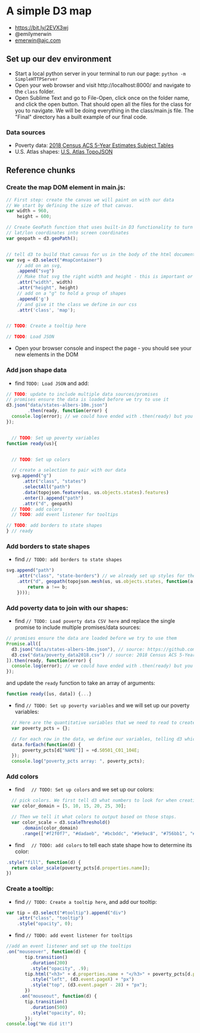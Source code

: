 # A simple D3 map

- https://bit.ly/2EVX3wj
- @emilymerwin
- emerwin@ajc.com


## Set up our dev environment
- Start a local python server in your terminal to run our page: `python -m SimpleHTTPServer`
- Open your web browser and visit http://localhost:8000/ and navigate to the `class` folder.
- Open Sublime Text and go to File-Open, click once on the folder name, and click the open button. That should open all the files for the class for you to navigate. We will be doing everything in the class/main.js file. The "Final" directory has a built example of our final code.
### Data sources
- Poverty data: [2018 Census ACS 5-Year Estimates Subject Tables](https://data.census.gov/cedsci/table?q=&g=0100000US.04000.001&table=S0501&tid=ACSST5Y2018.S0501)
- U.S. Atlas shapes: [U.S. Atlas TopoJSON](https://github.com/topojson/us-atlas#readme)

## Reference chunks
### Create the map DOM element in main.js:

```javascript
// First step: create the canvas we will paint on with our data
// We start by defining the size of that canvas.
var width = 960,
    height = 600;

// Create GeoPath function that uses built-in D3 functionality to turn
// lat/lon coordinates into screen coordinates
var geopath = d3.geoPath();


// tell d3 to build that canvas for us in the body of the html document. Using d3's special syntax, we tell it to find the "#mapContainer" div
var svg = d3.select("#mapContainer")
    // add on an svg, 
    .append("svg")
    // Make that svg the right width and height - this is important or it won't show up!
    .attr("width", width)
    .attr("height", height)
    // add on a "g" to hold a group of shapes
    .append('g')
    // and give it the class we define in our css
    .attr('class', 'map');


// TODO: Create a tooltip here

// TODO: Load JSON
```

- Open your browser console and inspect the page - you should see your new elements in the DOM

### Add json shape data
- find `TODO: Load JSON` and add: 

```javascript
// TODO: update to include multiple data sources/promises
// promises ensure the data is loaded before we try to use it
d3.json("data/states-albers-10m.json")
        .then(ready, function(error) {
  console.log(error); // we could have ended with .then(ready) but you might like to know about the error argument for debugging
});


  // TODO: Set up poverty variables
function ready(us){


  // TODO: Set up colors

  // create a selection to pair with our data
  svg.append("g")
      .attr("class", "states")
      .selectAll("path")
      .data(topojson.feature(us, us.objects.states).features)
      .enter().append("path")
      .attr("d", geopath)
  // TODO: add colors
  // TODO: add event listener for tooltips

// TODO: add borders to state shapes
} // ready
```

### Add borders to state shapes
- find `// TODO: add borders to state shapes`
```javascript
svg.append("path")
    .attr("class", "state-borders") // we already set up styles for these in styles.css
    .attr("d", geopath(topojson.mesh(us, us.objects.states, function(a, b) { // topojson.mesh basically simplifies the borders so that identical boundaries shared by two shapes will be treated as one
        return a !== b;
    })));
```

### Add poverty data to join with our shapes:

- find  `// TODO: Load poverty data CSV here` and replace the single promise to include multiple promises/data sources:

```javascript
// promises ensure the data are loaded before we try to use them
Promise.all([
  d3.json("data/states-albers-10m.json"), // source: https://github.com/topojson/us-atlas#states-albers-10m.json
  d3.csv("data/poverty_data2018.csv") // source: 2018 Census ACS 5-Year Estimates Subject Tables https://data.census.gov/cedsci/table?q=&g=0100000US.04000.001&table=S0501&tid=ACSST5Y2018.S0501
]).then(ready, function(error) {
  console.log(error); // we could have ended with .then(ready) but you might like to know about the error argument for debugging
});
```

and update the `ready` function to take an array of arguments:

```javascript
function ready([us, data]) {...}
```

- find `// TODO: Set up poverty variables` and we will set up our poverty variables:
```javascript
  // Here are the quantitative variables that we need to read to create the map. First, we create empty variables that we're going to fill with our data later
  var poverty_pcts = {};

  // For each row in the data, we define our variables, telling d3 which columns to look for. The + sign indicates that they need to be converted into numbers, rather than read as text strings
  data.forEach(function(d) {
      poverty_pcts[d["NAME"]] = +d.S0501_C01_104E;
  });
  console.log("poverty_pcts array: ", poverty_pcts);
```

### Add colors
- find `  // TODO: Set up colors` and we set up our colors:

```javascript
  // pick colors. We first tell d3 what numbers to look for when creating stops...
  var color_domain = [5, 10, 15, 20, 25, 30];

  // Then we tell it what colors to output based on those stops.
  var color_scale = d3.scaleThreshold()
      .domain(color_domain)
      .range(["#f2f0f7", "#dadaeb", "#bcbddc", "#9e9ac8", "#756bb1", "#54278f"]);
```

- find `  // TODO: add colors` to tell each state shape how to determine its color:
```javascript
.style("fill", function(d) {
  return color_scale(poverty_pcts[d.properties.name]);
})
 ```
 
 
### Create a tooltip:

- find `// TODO: Create a tooltip here`, and add our tooltip: 

```javascript
var tip = d3.select("#tooltip").append("div")
    .attr("class", "tooltip")
    .style("opacity", 0);
```

- find `// TODO: add event listener for tooltips`
```javascript
//add an event listener and set up the tooltips
.on("mouseover", function(d) {
       tip.transition()
         .duration(200)
         .style("opacity", .9);
       tip.html("<h3>" + d.properties.name + "</h3>" + poverty_pcts[d.properties.name] + "%")
         .style("left", (d3.event.pageX) + "px")
         .style("top", (d3.event.pageY - 28) + "px");
       })
     .on("mouseout", function(d) {
       tip.transition()
         .duration(500)
         .style("opacity", 0);
       });
console.log("We did it!")
```
